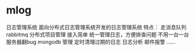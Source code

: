# mlog
日志管理系统 面向分布式日志管理系统开发的日志管理系统 特点：  走消息队列rabbitmq 分布式项目管理 接入简单 统一管理日志，方便排查问题 不用一台一台服务器翻bug mongodb 管理 定时清理过期的日志 日志分析 邮件报警 ......
